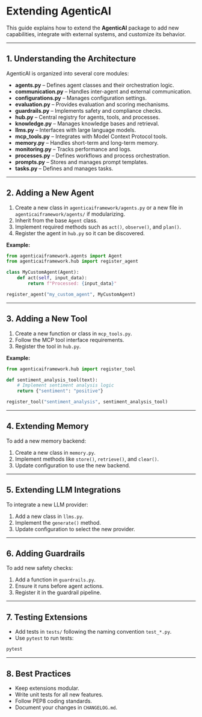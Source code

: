 # Extending AgenticAI

This guide explains how to extend the **AgenticAI** package to add new capabilities, integrate with external systems, and customize its behavior.

---

## 1. Understanding the Architecture

AgenticAI is organized into several core modules:

- **agents.py** – Defines agent classes and their orchestration logic.
- **communication.py** – Handles inter-agent and external communication.
- **configurations.py** – Manages configuration settings.
- **evaluation.py** – Provides evaluation and scoring mechanisms.
- **guardrails.py** – Implements safety and compliance checks.
- **hub.py** – Central registry for agents, tools, and processes.
- **knowledge.py** – Manages knowledge bases and retrieval.
- **llms.py** – Interfaces with large language models.
- **mcp_tools.py** – Integrates with Model Context Protocol tools.
- **memory.py** – Handles short-term and long-term memory.
- **monitoring.py** – Tracks performance and logs.
- **processes.py** – Defines workflows and process orchestration.
- **prompts.py** – Stores and manages prompt templates.
- **tasks.py** – Defines and manages tasks.

---

## 2. Adding a New Agent

1. Create a new class in `agenticaiframework/agents.py` or a new file in `agenticaiframework/agents/` if modularizing.
2. Inherit from the base `Agent` class.
3. Implement required methods such as `act()`, `observe()`, and `plan()`.
4. Register the agent in `hub.py` so it can be discovered.

**Example:**
```python
from agenticaiframework.agents import Agent
from agenticaiframework.hub import register_agent

class MyCustomAgent(Agent):
    def act(self, input_data):
        return f"Processed: {input_data}"

register_agent("my_custom_agent", MyCustomAgent)
```

---

## 3. Adding a New Tool

1. Create a new function or class in `mcp_tools.py`.
2. Follow the MCP tool interface requirements.
3. Register the tool in `hub.py`.

**Example:**
```python
from agenticaiframework.hub import register_tool

def sentiment_analysis_tool(text):
    # Implement sentiment analysis logic
    return {"sentiment": "positive"}

register_tool("sentiment_analysis", sentiment_analysis_tool)
```

---

## 4. Extending Memory

To add a new memory backend:

1. Create a new class in `memory.py`.
2. Implement methods like `store()`, `retrieve()`, and `clear()`.
3. Update configuration to use the new backend.

---

## 5. Extending LLM Integrations

To integrate a new LLM provider:

1. Add a new class in `llms.py`.
2. Implement the `generate()` method.
3. Update configuration to select the new provider.

---

## 6. Adding Guardrails

To add new safety checks:

1. Add a function in `guardrails.py`.
2. Ensure it runs before agent actions.
3. Register it in the guardrail pipeline.

---

## 7. Testing Extensions

- Add tests in `tests/` following the naming convention `test_*.py`.
- Use `pytest` to run tests:
```bash
pytest
```

---

## 8. Best Practices

- Keep extensions modular.
- Write unit tests for all new features.
- Follow PEP8 coding standards.
- Document your changes in `CHANGELOG.md`.

